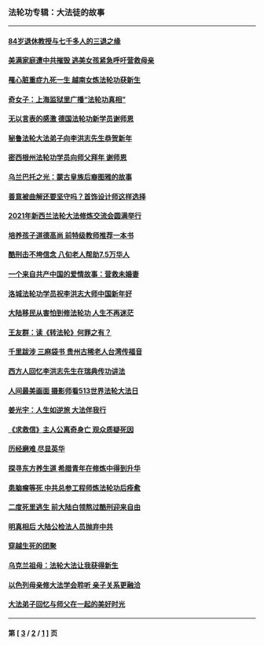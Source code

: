 ### 法轮功专辑：大法徒的故事
---
#### [84岁退休教授与七千多人的三退之缘](../../pages/nf1147481/n13796650.md?10020430) 
#### [美满家庭遭中共摧毁 逃美女孩紧急呼吁营救母亲](../../pages/nf1147481/n13792859.md?10020430) 
#### [罹心脏重症九死一生 越南女炼法轮功获新生](../../pages/nf1147481/n13732766.md?10020430) 
#### [奇女子：上海监狱里广播“法轮功真相”](../../pages/nf1147481/n13726443.md?10020430) 
#### [无以言表的感激 德国法轮功新学员谢师恩](../../pages/nf1147481/n13543790.md?10020430) 
#### [秘鲁法轮大法弟子向李洪志先生恭贺新年](../../pages/nf1147481/n13540182.md?10020430) 
#### [密西根州法轮功学员向师父拜年 谢师恩](../../pages/nf1147481/n13538183.md?10020430) 
#### [乌兰巴托之光：蒙古皇族后裔图雅的故事](../../pages/nf1147481/n13155759.md?10020430) 
#### [善意被曲解还要坚守吗？首饰设计师这样选择](../../pages/nf1147481/n13077575.md?10020430) 
#### [2021年新西兰法轮大法修炼交流会圆满举行](../../pages/nf1147481/n13033149.md?10020430) 
#### [培养孩子道德高尚 前特级教师推荐一本书](../../pages/nf1147481/n12938640.md?10020430) 
#### [酷刑击不垮信念 八旬老人帮助7.5万华人](../../pages/nf1147481/n12880712.md?10020430) 
#### [一个来自共产中国的爱情故事：营救未婚妻](../../pages/nf1147481/n12778386.md?10020430) 
#### [洛城法轮功学员祝李洪志大师中国新年好](../../pages/nf1147481/n12724685.md?10020430) 
#### [大陆移民从害怕到修法轮功 人生不再迷茫](../../pages/nf1147481/n12414325.md?10020430) 
#### [王友群：读《转法轮》何罪之有？](../../pages/nf1147481/n12408647.md?10020430) 
#### [千里跋涉 三麻袋书 贵州古稀老人台湾传福音](../../pages/nf1147481/n12198750.md?10020430) 
#### [西方人回忆李洪志先生在瑞典传功讲法](../../pages/nf1147481/n12099607.md?10020430) 
#### [人间最美画面 摄影师看513世界法轮大法日](../../pages/nf1147481/n12094118.md?10020430) 
#### [姜光宇：人生如逆旅 大法伴我行](../../pages/nf1147481/n12088664.md?10020430) 
#### [《求救信》主人公离奇身亡 观众质疑死因](../../pages/nf1147481/n11845215.md?10020430) 
#### [历经磨难 尽显英华](../../pages/nf1147481/n11723297.md?10020430) 
#### [探寻东方养生道 希腊青年在修炼中得到升华](../../pages/nf1147481/n11494502.md?10020430) 
#### [患脑瘤等死 中共总参工程师炼法轮功后痊愈](../../pages/nf1147481/n11466682.md?10020430) 
#### [二度死里逃生 前大陆白领熬过酷刑迎来自由](../../pages/nf1147481/n11368594.md?10020430) 
#### [明真相后 大陆公检法人员抛弃中共](../../pages/nf1147481/n11358618.md?10020430) 
#### [穿越生死的团聚](../../pages/nf1147481/n11258922.md?10020430) 
#### [乌克兰祖母：法轮大法让我获得新生](../../pages/nf1147481/n11269457.md?10020430) 
#### [以色列母亲修大法学会聆听 亲子关系更融洽](../../pages/nf1147481/n11268195.md?10020430) 
#### [大法弟子回忆与师父在一起的美好时光](../../pages/nf1147481/n11267759.md?10020430) 

---
#### 第 [ [3](./3.md?10020430) / [2](./2.md?10020430) / [1](./1.md?10020430) ] 页
